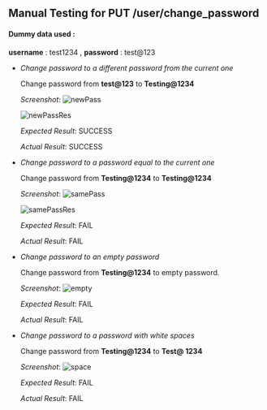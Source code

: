 ## Manual Testing for PUT /user/change_password


#### Dummy data used :
 **username** : test1234 , **password** : test@123


* _Change password to a different password from the current one_

    Change password from **test@123** to **Testing@1234**

     _Screenshot_:
    ![newPass](https://user-images.githubusercontent.com/64194946/92589746-a555f680-f2b8-11ea-8a90-8b551e03901b.png)

    ![newPassRes](https://user-images.githubusercontent.com/64194946/92589742-a424c980-f2b8-11ea-8172-4b436298f8f8.png)

     _Expected Result_: SUCCESS

     _Actual Result_: SUCCESS


* _Change password to a password equal to the current one_

    Change password from **Testing@1234** to **Testing@1234**

     _Screenshot_:
     ![samePass](https://user-images.githubusercontent.com/64194946/92589723-9ff8ac00-f2b8-11ea-81c9-f66342d91f91.png)

     ![samePassRes](https://user-images.githubusercontent.com/64194946/92589718-9d965200-f2b8-11ea-9950-d50930447d5a.png)

     _Expected Result_: FAIL

     _Actual Result_: FAIL


* _Change password to an empty password_

    Change password from **Testing@1234** to empty password.

     _Screenshot_:
      ![empty](https://user-images.githubusercontent.com/64194946/92595625-4b5a2e80-f2c2-11ea-8cbd-7696f38d4edc.png)

     _Expected Result_: FAIL

     _Actual Result_: FAIL


* _Change password to a password with white spaces_

    Change password from **Testing@1234** to **Test@ 1234**

     _Screenshot_:
      ![space](https://user-images.githubusercontent.com/64194946/92595820-92482400-f2c2-11ea-96d0-6cac0b8a343d.png)

     _Expected Result_: FAIL

     _Actual Result_: FAIL